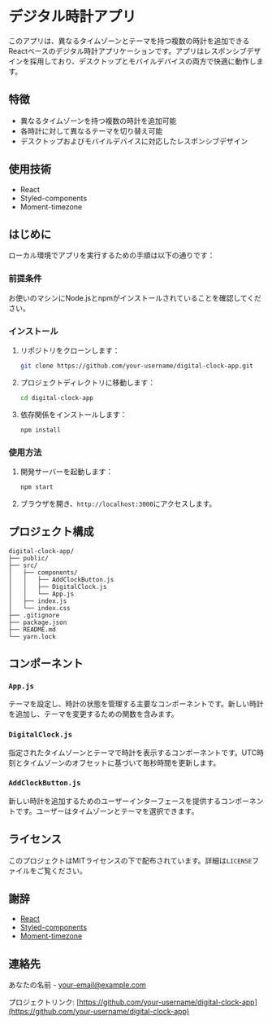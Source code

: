 
# デジタル時計アプリ

このアプリは、異なるタイムゾーンとテーマを持つ複数の時計を追加できるReactベースのデジタル時計アプリケーションです。アプリはレスポンシブデザインを採用しており、デスクトップとモバイルデバイスの両方で快適に動作します。

## 特徴

- 異なるタイムゾーンを持つ複数の時計を追加可能
- 各時計に対して異なるテーマを切り替え可能
- デスクトップおよびモバイルデバイスに対応したレスポンシブデザイン

## 使用技術

- React
- Styled-components
- Moment-timezone

## はじめに

ローカル環境でアプリを実行するための手順は以下の通りです：

### 前提条件

お使いのマシンにNode.jsとnpmがインストールされていることを確認してください。

### インストール

1. リポジトリをクローンします：
   ```sh
   git clone https://github.com/your-username/digital-clock-app.git
   ```
2. プロジェクトディレクトリに移動します：
   ```sh
   cd digital-clock-app
   ```
3. 依存関係をインストールします：
   ```sh
   npm install
   ```

### 使用方法

1. 開発サーバーを起動します：
   ```sh
   npm start
   ```
2. ブラウザを開き、`http://localhost:3000`にアクセスします。

## プロジェクト構成

```
digital-clock-app/
├── public/
├── src/
│   ├── components/
│   │   ├── AddClockButton.js
│   │   ├── DigitalClock.js
│   │   └── App.js
│   ├── index.js
│   └── index.css
├── .gitignore
├── package.json
├── README.md
└── yarn.lock
```

## コンポーネント

### `App.js`

テーマを設定し、時計の状態を管理する主要なコンポーネントです。新しい時計を追加し、テーマを変更するための関数を含みます。

### `DigitalClock.js`

指定されたタイムゾーンとテーマで時計を表示するコンポーネントです。UTC時刻とタイムゾーンのオフセットに基づいて毎秒時間を更新します。

### `AddClockButton.js`

新しい時計を追加するためのユーザーインターフェースを提供するコンポーネントです。ユーザーはタイムゾーンとテーマを選択できます。

## ライセンス

このプロジェクトはMITライセンスの下で配布されています。詳細は`LICENSE`ファイルをご覧ください。

## 謝辞

- [React](https://reactjs.org/)
- [Styled-components](https://styled-components.com/)
- [Moment-timezone](https://momentjs.com/timezone/)

## 連絡先

あなたの名前 - [your-email@example.com](mailto:your-email@example.com)

プロジェクトリンク: [https://github.com/your-username/digital-clock-app](https://github.com/your-username/digital-clock-app)
